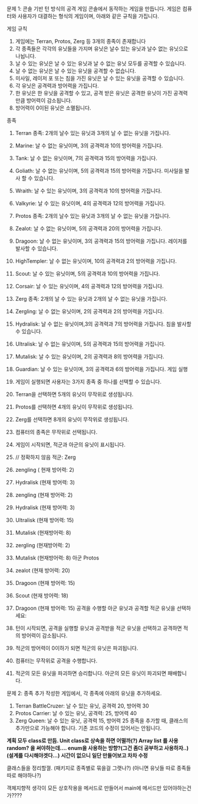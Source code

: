 문제 1: 콘솔 기반 턴 방식의 공격 게임
콘솔에서 동작하는 게임을 만듭니다. 게임은 컴퓨터와 사용자가 대결하는 형식의 게임이며, 아래와 같은 규칙을 가집니다.

게임 규칙
1. 게임에는 Terran, Protos, Zerg 등 3개의 종족이 존재합니다
2. 각 종족들은 각각의 유닛들을 가지며 유닛은 날수 있는 유닛과 날수 없는 유닛으로 나뉩니다.
  1. 날 수 있는 유닛은 날 수 있는 유닛과 날 수 없는 유닛 모두를 공격할 수 있습니다.
  2. 날 수 없는 유닛은 날 수 있는 유닛을 공격할 수 없습니다.
  3. 미사일, 레이저 포 또는 침을 가진 유닛은 날 수 있는 유닛을 공격할 수 있습니다.
3. 각 유닛은 공격력과 방어력을 가집니다.
4. 한 유닛은 한 유닛을 공격할 수 있고, 공격 받은 유닛은 공격한 유닛이 가진 공격력만큼 방어력이 감소됩니다.
5. 방어력이 0이된 유닛은 소멸됩니다.

종족
1. Terran 종족: 2개의 날수 있는 유닛과 3개의 날 수 없는 유닛을 가집니다.
  1. Marine: 날 수 없는 유닛이며, 3의 공격력과 10의 방어력을 가집니다.
  2. Tank: 날 수 없는 유닛이며, 7의 공격력과 15의 방어력을 가집니다.
  3. Goliath: 날 수 없는 유닛이며, 5의 공격력과 15의 방어력을 가집니다. 미사일을 발사 할 수 있습니다.
  4. Wraith: 날 수 있는 유닛이며, 3의 공격력과 10의 방어력을 가집니다.
  5. Valkyrie: 날 수 있는 유닛이며, 4의 공격력과 12의 방어력을 가집니다.
2. Protos 종족: 2개의 날수 있는 유닛과 3개의 날 수 없는 유닛을 가집니다.
  1. Zealot: 날 수 없는 유닛이며, 5의 공격력과 20의 방어력을 가집니다.
  2. Dragoon: 날 수 없는 유닛이며, 3의 공격력과 15의 방어력을 가집니다. 레이저를 발사할 수 있습니다.
  3. HighTempler: 날 수 없는 유닛이며, 10의 공격력과 2의 방어력을 가집니다.
  4. Scout: 날 수 있는 유닛이며, 5의 공격력과 10의 방어력을 가집니다.
  5. Corsair: 날 수 있는 유닛이며, 4의 공격력과 12의 방어력을 가집니다.
3. Zerg 종족: 2개의 날 수 있는 유닛과 2개의 날 수 없는 유닛을 가집니다.
  1. Zergling: 날 수 없는 유닛이며, 2의 공격력과 2의 방어력을 가집니다.
  2. Hydralisk: 날 수 없는 유닛이며,3의 공격력과 7의 방어력을 가집니다. 침을 발사할 수 있습니다.
  3. Ultralisk: 날 수 없는 유닛이며, 5의 공격력과 15의 방어력을 가집니다.
  4. Mutalisk: 날 수 있는 유닛이며, 2의 공격력과 8의 방어력을 가집니다.
  5. Guardian: 날 수 있는 유닛이며, 3의 공격력과 6의 방어력을 가집니다.
게임 실행
1. 게임이 실행되면 사용자는 3가지 종족 중 하나를 선택할 수 있습니다.
  1. Terran을 선택하면 5개의 유닛이 무작위로 생성됩니다.
  2. Protos를 선택하면 4개의 유닛이 무작위로 생성됩니다.
  3. Zerg를 선택하면 8개의 유닛이 무작위로 생성됩니다.
2. 컴퓨터의 종족은 무작위로 선택됩니다.
3. 게임이 시작되면, 적군과 아군의 유닛이 표시됩니다.

4. // 정확하지 않음
  적군: Zerg
  0. zengling ( 현재 방어력: 2)
  1. Hydralisk (현재 방어력: 3)
  2. zengling (현재 방어력: 2)
  3. Hydralisk (현재 방어력: 3)
  4. Ultralisk (현재 방어력: 15)
  5. Mutalisk (현재방어력: 8)
  6. zergling (현재방어력: 2)
  7. Mutalisk (현재방어력: 8)
  아군 Protos
  0. zealot (현재 방어력: 20)
  1. Dragoon (현재 방어력: 15)
  2. Scout (현재 방어력: 18)
  3. Dragoon (현재 방어력: 15)
  공격을 수행할 아군 유닛과 공격할 적군 유닛을 선택하세요:

5. 턴이 시작되면, 공격을 실행할 유닛과 공격받을 적군 유닛을 선택하고 공격하면 적의 방어력이 감소됩니다.
6. 적군의 방어력이 0이하가 되면 적군의 유닛은 파괴됩니다.

8. 컴퓨터는 무작위로 공격을 수행합니다.
9. 적군의 모든 유닛을 파괴하면 승리합니다. 아군의 모든 유닛이 파괴되면 패배합니다.

문제 2: 종족 추가
작성한 게임에서, 각 종족에 아래의 유닛을 추가하세요.
  1. Terran
    BattleCruzer: 날 수 있는 유닛, 공격력 20, 방어력 30
  2. Protos
    Carrier: 날 수 있는 유닛, 공격력: 25, 방어력 40
  3. Zerg
    Queen: 날 수 있는 유닛, 공격력 15, 방어력 25
종족을 추가할 때, 클래스의 추가만으로 가능해야 합니다. 기존 코드의 수정이 있어서는 안됩니다.



**계획
모두 class로 만듬.
Unit class로 상속을 하면 어떨까(?)
Array list 를 사용
random? 을 써야하는데....
enum을 사용하는 방향?(그건 좀더 공부하고 사용하자..)(설계를 다시해야겟다...)
시간이 없으니 일단 만들어보고 차차 수정**

클래스들을 정리할껄.
(패키지로 종족별로 묶을걸 그랫나?)
(아니면 유닛들 따로 종족들 따로 해야하나?)

객체지향적 생각이 모든 상호작용을 메서드로 만들어서 
main에 메서드만 있어야하는건가????
